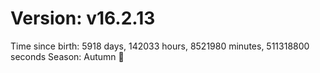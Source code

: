 # Version: v16.2.13
Time since birth: 5918 days, 142033 hours, 8521980 minutes, 511318800 seconds
Season: Autumn 🍁
